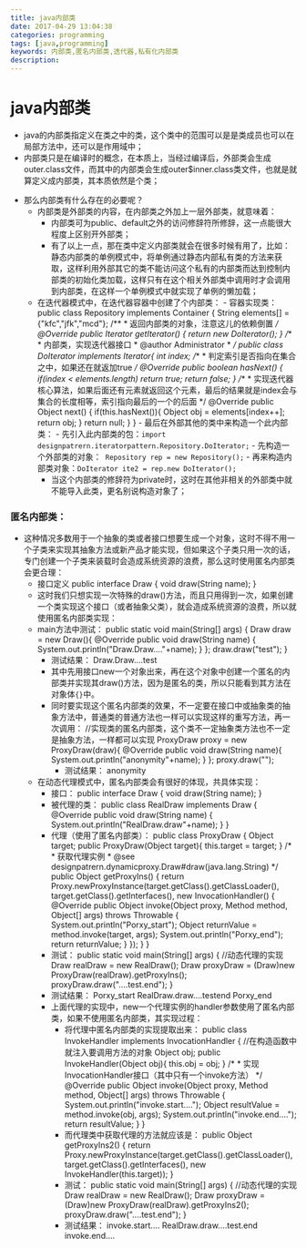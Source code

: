 ```yaml
---
title: java内部类
date: 2017-04-29 13:04:38
categories: programming
tags: [java,programming]
keywords: 内部类,匿名内部类,迭代器,私有化内部类
description: 
---
```

# java内部类


- java的内部类指定义在类之中的类，这个类中的范围可以是是类成员也可以在局部方法中，还可以是作用域中；
- 内部类只是在编译时的概念，在本质上，当经过编译后，外部类会生成outer.class文件，而其中的内部类会生成outer$inner.class类文件，也就是就算定义成内部类，其本质依然是个类；

<!--more-->

- 那么内部类有什么存在的必要呢？
	- 内部类是外部类的内容，在内部类之外加上一层外部类，就意味着：
		- 内部类可为public、default之外的访问修辞符所修辞，这一点能很大程度上区别开外部类；
		- 有了以上一点，那在类中定义内部类就会在很多时候有用了，比如：静态内部类的单例模式中，将单例通过静态内部私有类的方法来获取，这样利用外部其它的类不能访问这个私有的内部类而达到控制内部类的初始化类加载，这样只有在这个相关外部类中调用时才会调用到内部类，在这样一个单例模式中就实现了单例的懒加载；
	- 在迭代器模式中，在迭代器容器中创建了个内部类：
			- 容器实现类：
				public class Repository implements Container {
					String elements[] = {"kfc","jfk","mcd"};
					/**
					 * 返回内部类的对象，注意这儿的依赖倒置
					 */
					@Override
					public Iterator getIterator() {
						return new DoIterator();
					}
					/**
					 * 内部类，实现迭代器接口
					 * @author Administrator
					 *
					 */
					public class DoIterator implements Iterator{
						int index;
						/**
						 * 判定索引是否指向在集合之中，如果还在就返加true
						 */
						@Override
						public boolean hasNext() {
							if(index < elements.length)
								return true;
							return false;
						}
						/**
						 * 实现迭代器核心算法，如果后面还有元素就返回这个元素，最后的结果就是index会与集合的长度相等，索引指向最后的一个的后面
						 */
						@Override
						public Object next() {
							if(this.hasNext()){
								Object obj = elements[index++];
								return obj;
							}
							return null;
						}
					}
			- 最后在外部其他的类中来构造一个此内部类：
				- 先引入此内部类的包：`import designpatrern.iteratorpattern.Repository.DoIterator;`
				- 先构造一个外部类的对象：`	Repository rep = new Repository();`
				- 再来构造内部类对象：`DoIterator ite2 = rep.new DoIterator();`
		- 当这个内部类的修辞符为private时，这时在其他非相关的外部类中就不能导入此类，更名别说构造对象了；


### 匿名内部类： ###
- 这种情况多数用于一个抽象的类或者接口想要生成一个对象，这时不得不用一个子类来实现其抽象方法或新产品才能实现，但如果这个子类只用一次的话，专门创建一个子类来装载时会造成系统资源的浪费，那么这时使用匿名内部类会更合理：
	- 接口定义
		public interface Draw {
			void draw(String name);
		}
	- 这时我们只想实现一次特殊的draw()方法，而且只用得到一次，如果创建一个类实现这个接口（或者抽象父类），就会造成系统资源的浪费，所以就使用匿名内部类实现：
	- main方法中测试：
			public static void main(String[] args) {
				Draw draw = new Draw(){
					@Override
					public void draw(String name) {
						System.out.println("Draw.Draw...."+name);
					}
				};
				draw.draw("test");
			}
		- 测试结果：
				Draw.Draw....test
		- 其中先用接口new一个对象出来，再在这个对象中创建一个匿名的内部类并实现其draw()方法，因为是匿名的类，所以只能看到其方法在对象体`{}`中。
		- 同时要实现这个匿名内部类的效果，不一定要在接口中或抽象类的抽象方法中，普通类的普通方法也一样可以实现这样的重写方法，再一次调用：
				//实现类的匿名内部类，这个类不一定抽象类方法也不一定是抽象方法，一样都可以实现
				ProxyDraw proxy = new ProxyDraw(draw){
					@Override
					public void draw(String name){
						System.out.println("anonymity"+name);
					}
				};
				proxy.draw("");
			- 测试结果：
					anonymity
	- 在动态代理模式中，匿名内部类会有很好的体现，共具体实现：
		- 接口：
				public interface Draw {
					void draw(String name);
				}
		- 被代理的类：
				public class RealDraw implements Draw {
					@Override
					public void draw(String name) {
						System.out.println("RealDraw.draw"+name);
					}
				}
		- 代理（使用了匿名内部类）：
				public class ProxyDraw {
					Object target;
					public ProxyDraw(Object target){
						this.target = target;
					}
					/* 
					 * 获取代理实例
					 * @see designpatrern.dynamicproxy.Draw#draw(java.lang.String)
					 */
					public Object getProxyIns() {
						return Proxy.newProxyInstance(target.getClass().getClassLoader(), target.getClass().getInterfaces(),
								new InvocationHandler() {
									@Override
									public Object invoke(Object proxy, Method method, Object[] args)
											throws Throwable {
										System.out.println("Porxy_start");
										Object returnValue = method.invoke(target, args);
										System.out.println("Porxy_end");
										return returnValue;
									}
								});
					}
				}
		- 测试：
				public static void main(String[] args) {
					//动态代理的实现
					Draw realDraw = new RealDraw();
					Draw proxyDraw = (Draw)new ProxyDraw(realDraw).getProxyIns();
					proxyDraw.draw("....test.end");
				}
		- 测试结果：
				Porxy_start
				RealDraw.draw....testend
				Porxy_end
		- 上面代理的实现中，new一个代理实例的handler参数使用了匿名内部类，如果不使用匿名内部类，其实现过程：
			- 将代理中匿名内部类的实现提取出来：
					public class InvokeHandler implements InvocationHandler {
						//在构造函数中就注入要调用方法的对象
						Object obj;
						public InvokeHandler(Object obj){
							this.obj = obj;
						}
						/* 
						 * 实现InvocationHandler接口（其中只有一个invoke方法）
						 */
						@Override
						public Object invoke(Object proxy, Method method, Object[] args) throws Throwable {
							System.out.println("invoke.start....");
							Object resultValue = method.invoke(obj, args);
							System.out.println("invoke.end....");
							return resultValue;
						}
					}
			- 而代理类中获取代理的方法就应该是：
					public Object getProxyIns2() {
						return Proxy.newProxyInstance(target.getClass().getClassLoader(), target.getClass().getInterfaces(),
								new InvokeHandler(this.target)); 
					}
			- 测试：
					public static void main(String[] args) {
						//动态代理的实现
						Draw realDraw = new RealDraw();
						Draw proxyDraw = (Draw)new ProxyDraw(realDraw).getProxyIns2();
						proxyDraw.draw("....test.end");
					}
			- 测试结果：
					invoke.start....
					RealDraw.draw....test.end
					invoke.end....
